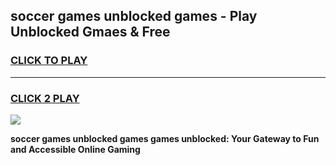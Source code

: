 
## soccer games unblocked games - Play Unblocked Gmaes & Free
<h3>
<a href="https://premium.freeplayer.one?title=soccer_games_unblocked_games&ref=19F">CLICK TO PLAY</a></h3>
<hr>

<h3>
<a href="https://premium.freeplayer.one?title=soccer_games_unblocked_games&ref=19F">CLICK 2 PLAY</a>
  
</h3>

<a href="https://premium.freeplayer.one?title=soccer_games_unblocked_games&ref=19F/"><img src="https://clearcache.store/games.png"></a>


**soccer games unblocked games games unblocked: Your Gateway to Fun and Accessible Online Gaming**
